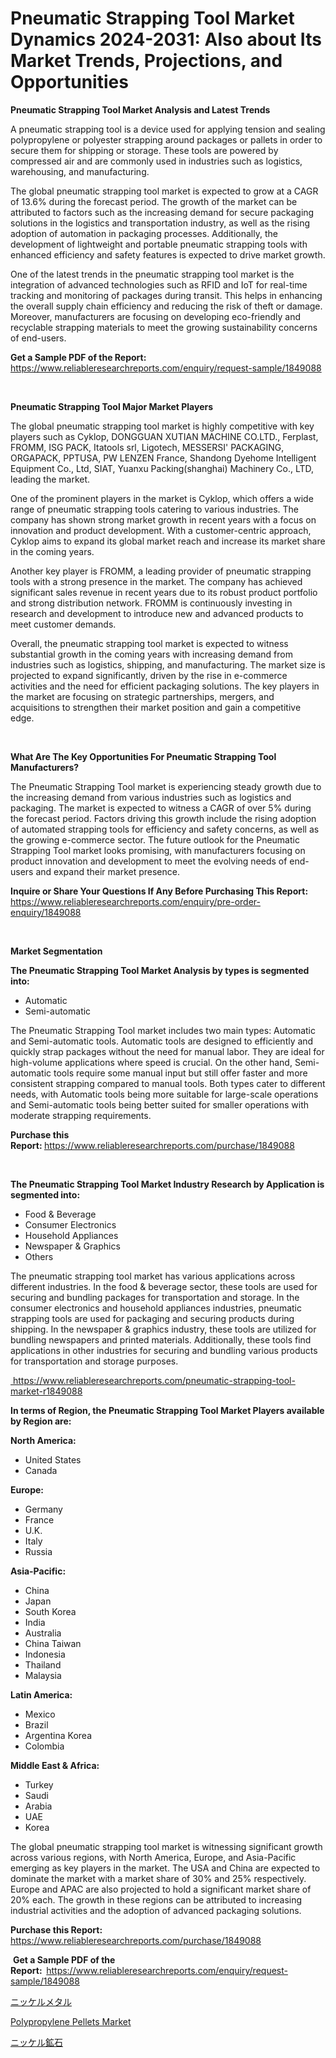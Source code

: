 <p><h1>Pneumatic Strapping Tool Market Dynamics 2024-2031: Also about Its Market Trends, Projections, and Opportunities</h1></p><p><strong>Pneumatic Strapping Tool Market Analysis and Latest Trends</strong></p>
<p><p>A pneumatic strapping tool is a device used for applying tension and sealing polypropylene or polyester strapping around packages or pallets in order to secure them for shipping or storage. These tools are powered by compressed air and are commonly used in industries such as logistics, warehousing, and manufacturing.</p><p>The global pneumatic strapping tool market is expected to grow at a CAGR of 13.6% during the forecast period. The growth of the market can be attributed to factors such as the increasing demand for secure packaging solutions in the logistics and transportation industry, as well as the rising adoption of automation in packaging processes. Additionally, the development of lightweight and portable pneumatic strapping tools with enhanced efficiency and safety features is expected to drive market growth.</p><p>One of the latest trends in the pneumatic strapping tool market is the integration of advanced technologies such as RFID and IoT for real-time tracking and monitoring of packages during transit. This helps in enhancing the overall supply chain efficiency and reducing the risk of theft or damage. Moreover, manufacturers are focusing on developing eco-friendly and recyclable strapping materials to meet the growing sustainability concerns of end-users.</p></p>
<p><strong>Get a Sample PDF of the Report:&nbsp;</strong> <a href="https://www.reliableresearchreports.com/enquiry/request-sample/1849088">https://www.reliableresearchreports.com/enquiry/request-sample/1849088</a></p>
<p>&nbsp;</p>
<p><strong>Pneumatic Strapping Tool Major Market Players</strong></p>
<p><p>The global pneumatic strapping tool market is highly competitive with key players such as Cyklop, DONGGUAN XUTIAN MACHINE CO.LTD., Ferplast, FROMM, ISG PACK, Itatools srl, Ligotech, MESSERSI' PACKAGING, ORGAPACK, PPTUSA, PW LENZEN France, Shandong Dyehome Intelligent Equipment Co., Ltd, SIAT, Yuanxu Packing(shanghai) Machinery Co., LTD, leading the market.</p><p>One of the prominent players in the market is Cyklop, which offers a wide range of pneumatic strapping tools catering to various industries. The company has shown strong market growth in recent years with a focus on innovation and product development. With a customer-centric approach, Cyklop aims to expand its global market reach and increase its market share in the coming years.</p><p>Another key player is FROMM, a leading provider of pneumatic strapping tools with a strong presence in the market. The company has achieved significant sales revenue in recent years due to its robust product portfolio and strong distribution network. FROMM is continuously investing in research and development to introduce new and advanced products to meet customer demands.</p><p>Overall, the pneumatic strapping tool market is expected to witness substantial growth in the coming years with increasing demand from industries such as logistics, shipping, and manufacturing. The market size is projected to expand significantly, driven by the rise in e-commerce activities and the need for efficient packaging solutions. The key players in the market are focusing on strategic partnerships, mergers, and acquisitions to strengthen their market position and gain a competitive edge.</p></p>
<p>&nbsp;</p>
<p><strong>What Are The Key Opportunities For Pneumatic Strapping Tool Manufacturers?</strong></p>
<p><p>The Pneumatic Strapping Tool market is experiencing steady growth due to the increasing demand from various industries such as logistics and packaging. The market is expected to witness a CAGR of over 5% during the forecast period. Factors driving this growth include the rising adoption of automated strapping tools for efficiency and safety concerns, as well as the growing e-commerce sector. The future outlook for the Pneumatic Strapping Tool market looks promising, with manufacturers focusing on product innovation and development to meet the evolving needs of end-users and expand their market presence.</p></p>
<p><strong>Inquire or Share Your Questions If Any Before Purchasing This Report:</strong> <a href="https://www.reliableresearchreports.com/enquiry/pre-order-enquiry/1849088">https://www.reliableresearchreports.com/enquiry/pre-order-enquiry/1849088</a></p>
<p>&nbsp;</p>
<p><strong>Market Segmentation</strong></p>
<p><strong>The Pneumatic Strapping Tool Market Analysis by types is segmented into:</strong></p>
<p><ul><li>Automatic</li><li>Semi-automatic</li></ul></p>
<p><p>The Pneumatic Strapping Tool market includes two main types: Automatic and Semi-automatic tools. Automatic tools are designed to efficiently and quickly strap packages without the need for manual labor. They are ideal for high-volume applications where speed is crucial. On the other hand, Semi-automatic tools require some manual input but still offer faster and more consistent strapping compared to manual tools. Both types cater to different needs, with Automatic tools being more suitable for large-scale operations and Semi-automatic tools being better suited for smaller operations with moderate strapping requirements.</p></p>
<p><strong>Purchase this Report:&nbsp;</strong><a href="https://www.reliableresearchreports.com/purchase/1849088">https://www.reliableresearchreports.com/purchase/1849088</a></p>
<p>&nbsp;</p>
<p><strong>The Pneumatic Strapping Tool Market Industry Research by Application is segmented into:</strong></p>
<p><ul><li>Food & Beverage</li><li>Consumer Electronics</li><li>Household Appliances</li><li>Newspaper & Graphics</li><li>Others</li></ul></p>
<p><p>The pneumatic strapping tool market has various applications across different industries. In the food & beverage sector, these tools are used for securing and bundling packages for transportation and storage. In the consumer electronics and household appliances industries, pneumatic strapping tools are used for packaging and securing products during shipping. In the newspaper & graphics industry, these tools are utilized for bundling newspapers and printed materials. Additionally, these tools find applications in other industries for securing and bundling various products for transportation and storage purposes.</p></p>
<p><a href="https://www.reliableresearchreports.com/pneumatic-strapping-tool-market-r1849088">&nbsp;https://www.reliableresearchreports.com/pneumatic-strapping-tool-market-r1849088</a></p>
<p><strong>In terms of Region, the Pneumatic Strapping Tool Market Players available by Region are:</strong></p>
<p>
    <p> <strong> North America: </strong>
        <ul>
            <li>United States</li>
            <li>Canada</li>
        </ul>
        </p> 
    <p> <strong> Europe: </strong>
        <ul>
            <li>Germany</li>
            <li>France</li>
            <li>U.K.</li>
            <li>Italy</li>
            <li>Russia</li>
        </ul>
        </p> 
    <p> <strong> Asia-Pacific: </strong>
        <ul>
            <li>China</li>
            <li>Japan</li>
            <li>South Korea</li>
            <li>India</li>
            <li>Australia</li>
            <li>China Taiwan</li>
            <li>Indonesia</li>
            <li>Thailand</li>
            <li>Malaysia</li>
        </ul>
        </p> 
    <p> <strong> Latin America: </strong>
        <ul>
            <li>Mexico</li>
            <li>Brazil</li>
            <li>Argentina Korea</li>
            <li>Colombia</li>
        </ul>
        </p> 
    <p> <strong> Middle East & Africa: </strong>
        <ul>
            <li>Turkey</li>
            <li>Saudi</li>
            <li>Arabia</li>
            <li>UAE</li>
            <li>Korea</li>
        </ul>
    </p>
    </p>
<p><p>The global pneumatic strapping tool market is witnessing significant growth across various regions, with North America, Europe, and Asia-Pacific emerging as key players in the market. The USA and China are expected to dominate the market with a market share of 30% and 25% respectively. Europe and APAC are also projected to hold a significant market share of 20% each. The growth in these regions can be attributed to increasing industrial activities and the adoption of advanced packaging solutions.</p></p>
<p><strong>Purchase this Report: </strong><a href="https://www.reliableresearchreports.com/purchase/1849088">https://www.reliableresearchreports.com/purchase/1849088</a></p>
<p>&nbsp;<strong>Get a Sample PDF of the Report:&nbsp;&nbsp;</strong><a href="https://www.reliableresearchreports.com/enquiry/request-sample/1849088">https://www.reliableresearchreports.com/enquiry/request-sample/1849088</a></p>
<p><strong></strong></p>
<p><p><a href="https://github.com/SantosDicki04/Market-Research-Report-List-1/blob/main/319349336715.md">ニッケルメタル</a></p><p><a href="https://issuu.com/reportprime-2/docs/polypropylene-pellets-market-size-2030.pptx">Polypropylene Pellets Market</a></p><p><a href="https://github.com/moulafa/Market-Research-Report-List-1/blob/main/311646536714.md">ニッケル鉱石</a></p></p>